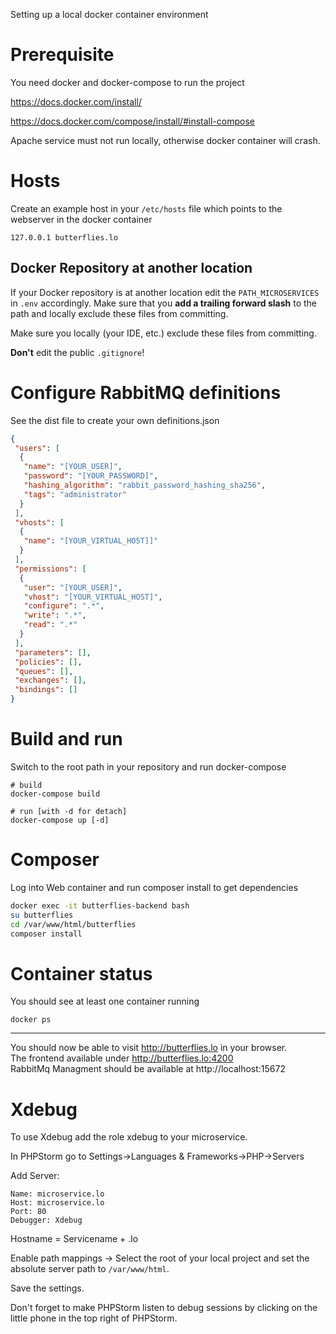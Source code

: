Setting up a local docker container environment

# Prerequisite
You need docker and docker-compose to run the project

https://docs.docker.com/install/

https://docs.docker.com/compose/install/#install-compose

Apache service must not run locally, otherwise docker container will crash.

# Hosts
Create an example host in your `/etc/hosts` file which points to the webserver in the docker container

`127.0.0.1 butterflies.lo`

## Docker Repository at another location
If your Docker repository is at another location edit the `PATH_MICROSERVICES` in `.env` accordingly.
Make sure that you **add a trailing forward slash** to the path and locally exclude these files from committing.

Make sure you locally (your IDE, etc.) exclude these files from committing.

**Don't** edit the public `.gitignore`!


# Configure RabbitMQ definitions
See the dist file to create your own definitions.json

```json
{
 "users": [
  {
   "name": "[YOUR_USER]",
   "password": "[YOUR_PASSWORD]",
   "hashing_algorithm": "rabbit_password_hashing_sha256",
   "tags": "administrator"
  }
 ],
 "vhosts": [
  {
   "name": "[YOUR_VIRTUAL_HOST]]"
  }
 ],
 "permissions": [
  {
   "user": "[YOUR_USER]",
   "vhost": "[YOUR_VIRTUAL_HOST]",
   "configure": ".*",
   "write": ".*",
   "read": ".*"
  }
 ],
 "parameters": [],
 "policies": [],
 "queues": [],
 "exchanges": [],
 "bindings": []
}
```

# Build and run
Switch to the root path in your repository and run docker-compose

```
# build
docker-compose build

# run [with -d for detach]
docker-compose up [-d]
```

# Composer
Log into Web container and run composer install to get dependencies

```bash
docker exec -it butterflies-backend bash
su butterflies
cd /var/www/html/butterflies
composer install
```

# Container status
You should see at least one container running

`docker ps` 

---

You should now be able to visit http://butterflies.lo in your browser.  
The frontend available under http://butterflies.lo:4200  
RabbitMq Managment should be available at http://localhost:15672  

# Xdebug
To use Xdebug add the role xdebug to your microservice.

In PHPStorm go to Settings->Languages & Frameworks->PHP->Servers

Add Server:
```
Name: microservice.lo
Host: microservice.lo
Port: 80
Debugger: Xdebug
```
Hostname = Servicename + .lo

Enable path mappings -> Select the root of your local project and set the absolute server path to `/var/www/html`.

Save the settings.

Don't forget to make PHPStorm listen to debug sessions by clicking on the little phone in the top right of PHPStorm. 